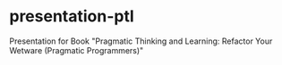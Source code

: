 presentation-ptl
================

Presentation for Book "Pragmatic Thinking and Learning: Refactor Your Wetware (Pragmatic Programmers)"
